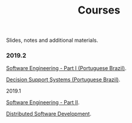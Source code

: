 ﻿---
layout: page      
title: Courses
comments: no   
permalink: /courses/   
---   

Slides, notes and additional materials.

### 2019.2

<html>
 <head>
      <meta name="description" content="Courses">
      <meta name="keywords" content="courses">
      <title> Professor Daricélio Soares Courses </title>
 </head>
 
 <body> 


<p> <a href="https://github.com/daricelio/daricelio.github.io/tree/master/courses/2019.2/SoftwareEngineering1/">Software Engineering - Part I (Portuguese Brazil)</a>. </p>
<p> <a href="https://github.com/daricelio/daricelio.github.io/tree/master/courses/2019.2/DecisionSupportSystems/">Decision Support Systems (Portuguese Brazil)</a>. </p>



2019.1

<html>
 <head>
      <meta name="description" content="Courses">
      <meta name="keywords" content="courses">
      <title> Professor Daricélio Soares Courses </title>
 </head>
 
 <body> 


<p> <a href="https://github.com/daricelio/daricelio.github.io/tree/master/courses/2019.1/SoftwareEngineering2/">Software Engineering - Part II</a>. </p>
<p> <a href="https://github.com/daricelio/daricelio.github.io/tree/master/courses/2019.1/DDS">Distributed Software Development</a>. </p>


